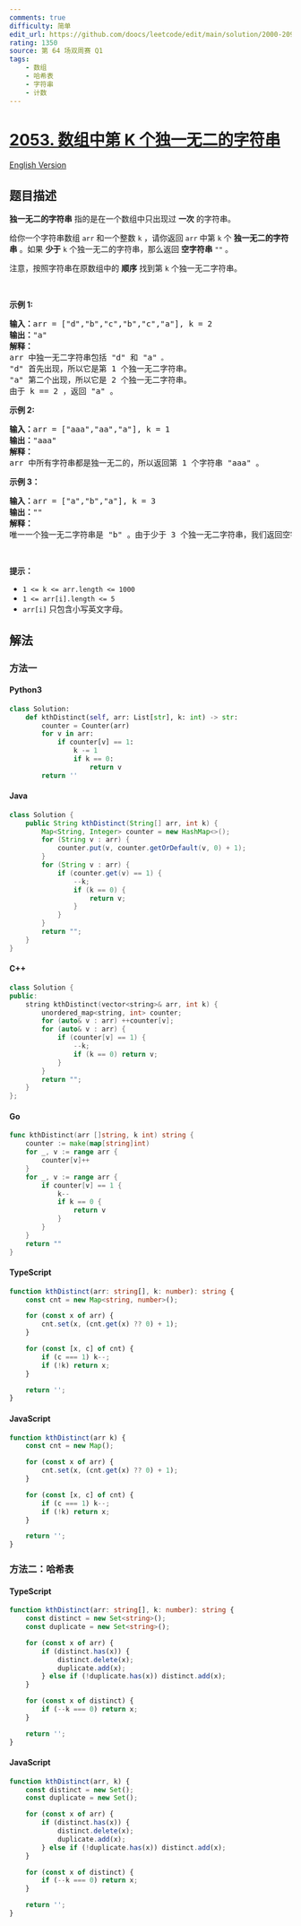 ```yaml
---
comments: true
difficulty: 简单
edit_url: https://github.com/doocs/leetcode/edit/main/solution/2000-2099/2053.Kth%20Distinct%20String%20in%20an%20Array/README.md
rating: 1350
source: 第 64 场双周赛 Q1
tags:
    - 数组
    - 哈希表
    - 字符串
    - 计数
---
```


<!-- problem:start -->

# [2053. 数组中第 K 个独一无二的字符串](https://leetcode.cn/problems/kth-distinct-string-in-an-array)

[English Version](/solution/2000-2099/2053.Kth%20Distinct%20String%20in%20an%20Array/README_EN.md)

## 题目描述

<!-- description:start -->

<p><strong>独一无二的字符串</strong>&nbsp;指的是在一个数组中只出现过 <strong>一次</strong>&nbsp;的字符串。</p>

<p>给你一个字符串数组&nbsp;<code>arr</code>&nbsp;和一个整数&nbsp;<code>k</code>&nbsp;，请你返回&nbsp;<code>arr</code>&nbsp;中第&nbsp;<code>k</code>&nbsp;个&nbsp;<strong>独一无二的字符串</strong>&nbsp;。如果&nbsp;<strong>少于</strong>&nbsp;<code>k</code>&nbsp;个独一无二的字符串，那么返回&nbsp;<strong>空字符串</strong>&nbsp;<code>""</code>&nbsp;。</p>

<p>注意，按照字符串在原数组中的 <strong>顺序</strong>&nbsp;找到第 <code>k</code>&nbsp;个独一无二字符串。</p>

<p>&nbsp;</p>

<p><strong>示例 1:</strong></p>

<pre><b>输入：</b>arr = ["d","b","c","b","c","a"], k = 2
<b>输出：</b>"a"
<strong>解释：</strong>
arr 中独一无二字符串包括 "d" 和 "a"<code>&nbsp;。</code>
"d" 首先出现，所以它是第 1 个独一无二字符串。
"a" 第二个出现，所以它是 2 个独一无二字符串。
由于 k == 2 ，返回 "a" 。
</pre>

<p><strong>示例 2:</strong></p>

<pre><b>输入：</b>arr = ["aaa","aa","a"], k = 1
<b>输出：</b>"aaa"
<strong>解释：</strong>
arr 中所有字符串都是独一无二的，所以返回第 1 个字符串 "aaa" 。
</pre>

<p><strong>示例 3：</strong></p>

<pre><b>输入：</b>arr = ["a","b","a"], k = 3
<b>输出：</b>""
<strong>解释：</strong>
唯一一个独一无二字符串是 "b" 。由于少于 3 个独一无二字符串，我们返回空字符串 "" 。
</pre>

<p>&nbsp;</p>

<p><strong>提示：</strong></p>

<ul>
	<li><code>1 &lt;= k &lt;= arr.length &lt;= 1000</code></li>
	<li><code>1 &lt;= arr[i].length &lt;= 5</code></li>
	<li><code>arr[i]</code>&nbsp;只包含小写英文字母。</li>
</ul>

<!-- description:end -->

## 解法

<!-- solution:start -->

### 方法一

<!-- tabs:start -->

#### Python3

```python
class Solution:
    def kthDistinct(self, arr: List[str], k: int) -> str:
        counter = Counter(arr)
        for v in arr:
            if counter[v] == 1:
                k -= 1
                if k == 0:
                    return v
        return ''
```

#### Java

```java
class Solution {
    public String kthDistinct(String[] arr, int k) {
        Map<String, Integer> counter = new HashMap<>();
        for (String v : arr) {
            counter.put(v, counter.getOrDefault(v, 0) + 1);
        }
        for (String v : arr) {
            if (counter.get(v) == 1) {
                --k;
                if (k == 0) {
                    return v;
                }
            }
        }
        return "";
    }
}
```

#### C++

```cpp
class Solution {
public:
    string kthDistinct(vector<string>& arr, int k) {
        unordered_map<string, int> counter;
        for (auto& v : arr) ++counter[v];
        for (auto& v : arr) {
            if (counter[v] == 1) {
                --k;
                if (k == 0) return v;
            }
        }
        return "";
    }
};
```

#### Go

```go
func kthDistinct(arr []string, k int) string {
	counter := make(map[string]int)
	for _, v := range arr {
		counter[v]++
	}
	for _, v := range arr {
		if counter[v] == 1 {
			k--
			if k == 0 {
				return v
			}
		}
	}
	return ""
}
```

#### TypeScript

```ts
function kthDistinct(arr: string[], k: number): string {
    const cnt = new Map<string, number>();

    for (const x of arr) {
        cnt.set(x, (cnt.get(x) ?? 0) + 1);
    }

    for (const [x, c] of cnt) {
        if (c === 1) k--;
        if (!k) return x;
    }

    return '';
}
```

#### JavaScript

```js
function kthDistinct(arr k) {
    const cnt = new Map();

    for (const x of arr) {
        cnt.set(x, (cnt.get(x) ?? 0) + 1);
    }

    for (const [x, c] of cnt) {
        if (c === 1) k--;
        if (!k) return x;
    }

    return '';
}
```

<!-- tabs:end -->

<!-- solution:end -->

<!-- solution:start -->

### 方法二：哈希表

<!-- tabs:start -->

#### TypeScript

```ts
function kthDistinct(arr: string[], k: number): string {
    const distinct = new Set<string>();
    const duplicate = new Set<string>();

    for (const x of arr) {
        if (distinct.has(x)) {
            distinct.delete(x);
            duplicate.add(x);
        } else if (!duplicate.has(x)) distinct.add(x);
    }

    for (const x of distinct) {
        if (--k === 0) return x;
    }

    return '';
}
```

#### JavaScript

```js
function kthDistinct(arr, k) {
    const distinct = new Set();
    const duplicate = new Set();

    for (const x of arr) {
        if (distinct.has(x)) {
            distinct.delete(x);
            duplicate.add(x);
        } else if (!duplicate.has(x)) distinct.add(x);
    }

    for (const x of distinct) {
        if (--k === 0) return x;
    }

    return '';
}
```

<!-- tabs:end -->

<!-- solution:end -->

<!-- problem:end -->
